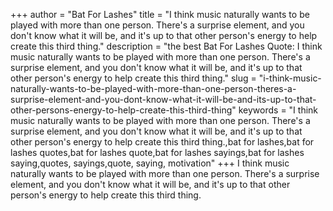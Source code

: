 +++
author = "Bat For Lashes"
title = "I think music naturally wants to be played with more than one person. There's a surprise element, and you don't know what it will be, and it's up to that other person's energy to help create this third thing."
description = "the best Bat For Lashes Quote: I think music naturally wants to be played with more than one person. There's a surprise element, and you don't know what it will be, and it's up to that other person's energy to help create this third thing."
slug = "i-think-music-naturally-wants-to-be-played-with-more-than-one-person-theres-a-surprise-element-and-you-dont-know-what-it-will-be-and-its-up-to-that-other-persons-energy-to-help-create-this-third-thing"
keywords = "I think music naturally wants to be played with more than one person. There's a surprise element, and you don't know what it will be, and it's up to that other person's energy to help create this third thing.,bat for lashes,bat for lashes quotes,bat for lashes quote,bat for lashes sayings,bat for lashes saying,quotes, sayings,quote, saying, motivation"
+++
I think music naturally wants to be played with more than one person. There's a surprise element, and you don't know what it will be, and it's up to that other person's energy to help create this third thing.
